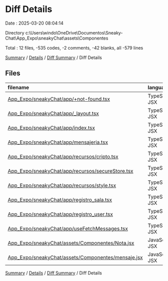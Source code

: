 # Diff Details

Date : 2025-03-20 08:04:14

Directory c:\\Users\\windo\\OneDrive\\Documentos\\Sneaky-Chat\\App_Expo\\sneakyChat\\assets\\Componentes

Total : 12 files,  -535 codes, -2 comments, -42 blanks, all -579 lines

[Summary](results.md) / [Details](details.md) / [Diff Summary](diff.md) / Diff Details

## Files
| filename | language | code | comment | blank | total |
| :--- | :--- | ---: | ---: | ---: | ---: |
| [App\_Expo/sneakyChat/app/+not-found.tsx](/App_Expo/sneakyChat/app/+not-found.tsx) | TypeScript JSX | -28 | 0 | -1 | -29 |
| [App\_Expo/sneakyChat/app/\_layout.tsx](/App_Expo/sneakyChat/app/_layout.tsx) | TypeScript JSX | -37 | 0 | -4 | -41 |
| [App\_Expo/sneakyChat/app/index.tsx](/App_Expo/sneakyChat/app/index.tsx) | TypeScript JSX | -67 | -1 | -1 | -69 |
| [App\_Expo/sneakyChat/app/mensajeria.tsx](/App_Expo/sneakyChat/app/mensajeria.tsx) | TypeScript JSX | -61 | -1 | -3 | -65 |
| [App\_Expo/sneakyChat/app/recursos/cripto.tsx](/App_Expo/sneakyChat/app/recursos/cripto.tsx) | TypeScript JSX | -53 | 0 | -6 | -59 |
| [App\_Expo/sneakyChat/app/recursos/secureStore.tsx](/App_Expo/sneakyChat/app/recursos/secureStore.tsx) | TypeScript JSX | -9 | 0 | -4 | -13 |
| [App\_Expo/sneakyChat/app/recursos/style.tsx](/App_Expo/sneakyChat/app/recursos/style.tsx) | TypeScript JSX | -123 | 0 | -9 | -132 |
| [App\_Expo/sneakyChat/app/registro\_sala.tsx](/App_Expo/sneakyChat/app/registro_sala.tsx) | TypeScript JSX | -117 | 0 | -6 | -123 |
| [App\_Expo/sneakyChat/app/registro\_user.tsx](/App_Expo/sneakyChat/app/registro_user.tsx) | TypeScript JSX | -80 | 0 | -4 | -84 |
| [App\_Expo/sneakyChat/app/useFetchMessages.tsx](/App_Expo/sneakyChat/app/useFetchMessages.tsx) | TypeScript JSX | -42 | 0 | -6 | -48 |
| [App\_Expo/sneakyChat/assets/Componentes/Nota.jsx](/App_Expo/sneakyChat/assets/Componentes/Nota.jsx) | JavaScript JSX | 11 | 0 | 1 | 12 |
| [App\_Expo/sneakyChat/assets/Componentes/mensaje.jsx](/App_Expo/sneakyChat/assets/Componentes/mensaje.jsx) | JavaScript JSX | 71 | 0 | 1 | 72 |

[Summary](results.md) / [Details](details.md) / [Diff Summary](diff.md) / Diff Details